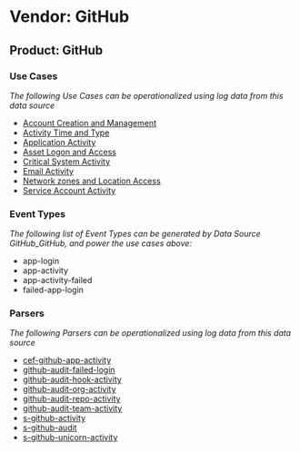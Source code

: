 Vendor: GitHub
==============
Product: GitHub
---------------

### Use Cases

_The following Use Cases can be operationalized using log data from this data source_

* [Account Creation and Management](../UseCases/usecase_account_creation_and_management.md)
* [Activity Time  and Type](../UseCases/usecase_activity_time__and_type.md)
* [Application Activity](../UseCases/usecase_application_activity.md)
* [Asset Logon and Access](../UseCases/usecase_asset_logon_and_access.md)
* [Critical System Activity](../UseCases/usecase_critical_system_activity.md)
* [Email Activity](../UseCases/usecase_email_activity.md)
* [Network zones and Location Access](../UseCases/usecase_network_zones_and_location_access.md)
* [Service Account Activity](../UseCases/usecase_service_account_activity.md)


### Event Types

_The following list of Event Types can be generated by Data Source GitHub_GitHub, and power the use cases above:_

- app-login
- app-activity
- app-activity-failed
- failed-app-login


### Parsers

_The following Parsers can be operationalized using log data from this data source_

* [cef-github-app-activity](../Parsers/parserContent_cef-github-app-activity.md)
* [github-audit-failed-login](../Parsers/parserContent_github-audit-failed-login.md)
* [github-audit-hook-activity](../Parsers/parserContent_github-audit-hook-activity.md)
* [github-audit-org-activity](../Parsers/parserContent_github-audit-org-activity.md)
* [github-audit-repo-activity](../Parsers/parserContent_github-audit-repo-activity.md)
* [github-audit-team-activity](../Parsers/parserContent_github-audit-team-activity.md)
* [s-github-activity](../Parsers/parserContent_s-github-activity.md)
* [s-github-audit](../Parsers/parserContent_s-github-audit.md)
* [s-github-unicorn-activity](../Parsers/parserContent_s-github-unicorn-activity.md)
